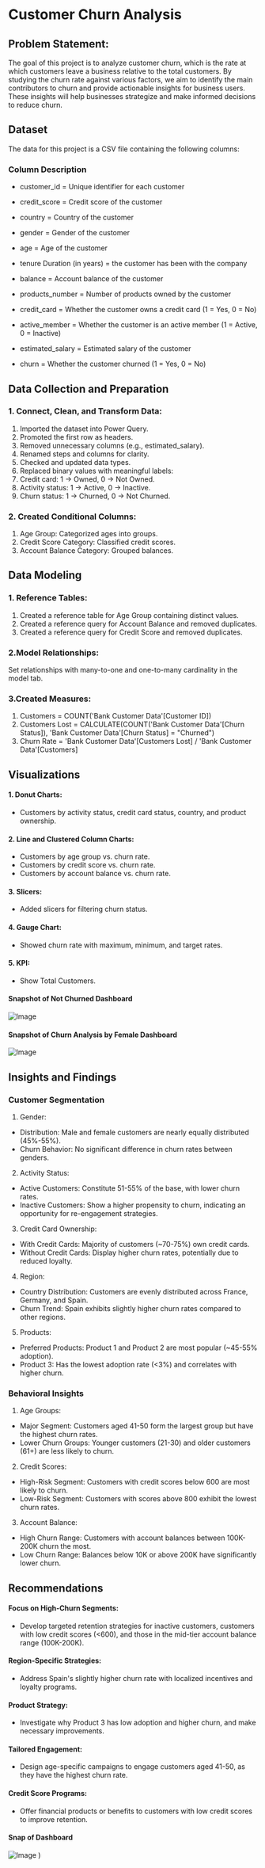 # Customer Churn Analysis

## Problem Statement:
The goal of this project is to analyze customer churn, which is the rate at which customers leave a business relative to the total customers. By studying the churn rate against various factors, we aim to identify the main contributors to churn and provide actionable insights for business users. These insights will help businesses strategize and make informed decisions to reduce churn.

## Dataset

The data for this project is a CSV file containing the following columns:

### Column	Description
- customer_id = Unique identifier for each customer

- credit_score = Credit score of the customer

- country = Country of the customer

- gender = Gender of the customer

- age =	Age of the customer

- tenure Duration (in years) = the customer has been with the company

- balance = Account balance of the customer

- products_number =	Number of products owned by the customer

- credit_card = Whether the customer owns a credit card (1 = Yes, 0 = No)

- active_member = Whether the customer is an active member (1 = Active, 0 = Inactive)

- estimated_salary = Estimated salary of the customer

- churn =  Whether the customer churned (1 = Yes, 0 = No)


## Data Collection and Preparation

### 1. Connect, Clean, and Transform Data:

1. Imported the dataset into Power Query.
2. Promoted the first row as headers.
3. Removed unnecessary columns (e.g., estimated_salary).
4. Renamed steps and columns for clarity.
5. Checked and updated data types.
6. Replaced binary values with meaningful labels:
7. Credit card: 1 → Owned, 0 → Not Owned.
8. Activity status: 1 → Active, 0 → Inactive.
9. Churn status: 1 → Churned, 0 → Not Churned.

### 2. Created Conditional Columns:

1. Age Group: Categorized ages into groups.
2. Credit Score Category: Classified credit scores.
3. Account Balance Category: Grouped balances.


## Data Modeling

### 1. Reference Tables:

1. Created a reference table for Age Group containing distinct values.
2. Created a reference query for Account Balance and removed duplicates.
3. Created a reference query for Credit Score and removed duplicates.

### 2.Model Relationships:

Set relationships with many-to-one and one-to-many cardinality in the model tab.

### 3.Created Measures:

1. Customers = COUNT('Bank Customer Data'[Customer ID])
2. Customers Lost = CALCULATE(COUNT('Bank Customer Data'[Churn Status]), 'Bank Customer Data'[Churn Status] = "Churned")
3. Churn Rate = 'Bank Customer Data'[Customers Lost] / 'Bank Customer Data'[Customers]


## Visualizations
#### 1. Donut Charts:

- Customers by activity status, credit card status, country, and product ownership.

#### 2. Line and Clustered Column Charts:

- Customers by age group vs. churn rate.
- Customers by credit score vs. churn rate.
- Customers by account balance vs. churn rate.

#### 3. Slicers:

- Added slicers for filtering churn status.

#### 4. Gauge Chart:

- Showed churn rate with maximum, minimum, and target rates.

#### 5. KPI:

- Show Total Customers.

#### Snapshot of Not Churned Dashboard

![Image](https://github.com/user-attachments/assets/b290778b-1736-4c61-b185-6d9e636b4b4c)


#### Snapshot of Churn Analysis by Female Dashboard

![Image](https://github.com/user-attachments/assets/289f6f9a-9558-43ec-abf7-e63dcff175cc)



## Insights and Findings
### Customer Segmentation

1. Gender:
- Distribution: Male and female customers are nearly equally distributed (45%-55%).
- Churn Behavior: No significant difference in churn rates between genders.

2. Activity Status:
- Active Customers: Constitute 51-55% of the base, with lower churn rates.
- Inactive Customers: Show a higher propensity to churn, indicating an opportunity for re-engagement strategies.

3. Credit Card Ownership:
- With Credit Cards: Majority of customers (~70-75%) own credit cards.
- Without Credit Cards: Display higher churn rates, potentially due to reduced loyalty.

4. Region:
- Country Distribution: Customers are evenly distributed across France, Germany, and Spain.
- Churn Trend: Spain exhibits slightly higher churn rates compared to other regions.

5. Products:
- Preferred Products: Product 1 and Product 2 are most popular (~45-55% adoption).
- Product 3: Has the lowest adoption rate (<3%) and correlates with higher churn.


###  Behavioral Insights

1. Age Groups:
- Major Segment: Customers aged 41-50 form the largest group but have the highest churn rates.
- Lower Churn Groups: Younger customers (21-30) and older customers (61+) are less likely to churn.

2. Credit Scores:
- High-Risk Segment: Customers with credit scores below 600 are most likely to churn.
- Low-Risk Segment: Customers with scores above 800 exhibit the lowest churn rates.

3. Account Balance:
- High Churn Range: Customers with account balances between 100K-200K churn the most.
- Low Churn Range: Balances below 10K or above 200K have significantly lower churn.


## Recommendations

#### Focus on High-Churn Segments:

- Develop targeted retention strategies for inactive customers, customers with low credit scores (<600), and those in the mid-tier account balance range (100K-200K).

#### Region-Specific Strategies:

- Address Spain's slightly higher churn rate with localized incentives and loyalty programs.

#### Product Strategy:

- Investigate why Product 3 has low adoption and higher churn, and make necessary improvements.

#### Tailored Engagement:

- Design age-specific campaigns to engage customers aged 41-50, as they have the highest churn rate.

#### Credit Score Programs:

- Offer financial products or benefits to customers with low credit scores to improve retention.



#### Snap of Dashboard

![Image](https://github.com/user-attachments/assets/b4ea425f-c542-471b-85e6-d63c6e04c097)
)

